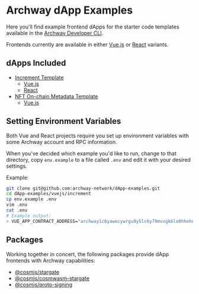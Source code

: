 # Archway dApp Examples

Here you'll find example frontend dApps for the starter code templates available in the [Archway Developer CLI](https://github.com/archway-network/archway-cli).

Frontends currently are available in either [Vue.js](https://vuejs.org/) or [React](https://reactjs.org/) variants.

## dApps Included

- [Increment Template](https://github.com/archway-network/archway-templates/tree/main/increment)
    - [Vue.js](https://github.com/archway-network/dApp-examples/tree/main/vuejs/increment)
    - [React](https://github.com/archway-network/dApp-examples/tree/main/react/increment)
 - [NFT On-chain Metadata Template](https://github.com/archway-network/archway-templates/tree/main/cw721/on-chain-metadata)
     - [Vue.js](https://github.com/archway-network/dApp-examples/tree/main/vuejs/nft-basic)

## Setting Environment Variables

Both Vue and React projects require you set up environment variables with some Archway account and RPC information.

When you've decided which example you'd like to run, change to that directory, copy `env.example` to a file called `.env` and edit it with your desired settings.

Example:

```bash
git clone git@github.com:archway-network/dApp-examples.git
cd dApp-examples/vuejs/increment
cp env.example .env
vim .env
cat .env
# Example output:
> VUE_APP_CONTRACT_ADDRESS="archway1c6yawecywrgu9y5lc6y79mvxgk6lx0hhehn5kn"
```

## Packages

Working together in concert, the following packages provide dApp frontends with Archway capabilities:

- [@cosmjs/stargate](https://www.npmjs.com/package/@cosmjs/stargate)
- [@cosmjs/cosmwasm-stargate](https://www.npmjs.com/package/@cosmjs/cosmwasm-stargate)
- [@cosmjs/proto-signing](https://www.npmjs.com/package/@cosmjs/proto-signing)
